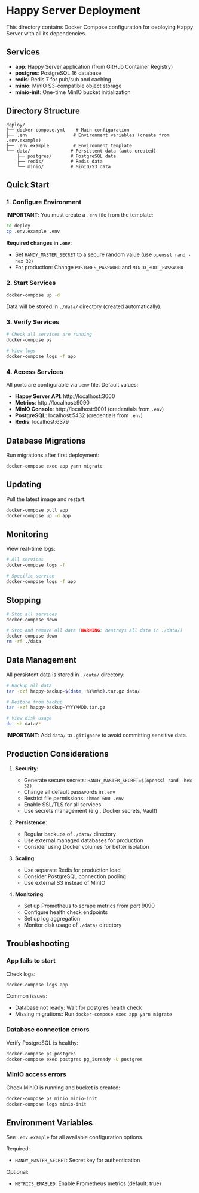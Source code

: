 # Happy Server Deployment

This directory contains Docker Compose configuration for deploying Happy Server with all its dependencies.

## Services

- **app**: Happy Server application (from GitHub Container Registry)
- **postgres**: PostgreSQL 16 database
- **redis**: Redis 7 for pub/sub and caching
- **minio**: MinIO S3-compatible object storage
- **minio-init**: One-time MinIO bucket initialization

## Directory Structure

```
deploy/
├── docker-compose.yml    # Main configuration
├── .env                 # Environment variables (create from .env.example)
├── .env.example         # Environment template
└── data/               # Persistent data (auto-created)
    ├── postgres/       # PostgreSQL data
    ├── redis/          # Redis data
    └── minio/          # MinIO/S3 data
```

## Quick Start

### 1. Configure Environment

**IMPORTANT**: You must create a `.env` file from the template:

```bash
cd deploy
cp .env.example .env
```

**Required changes in `.env`**:
- Set `HANDY_MASTER_SECRET` to a secure random value (use `openssl rand -hex 32`)
- For production: Change `POSTGRES_PASSWORD` and `MINIO_ROOT_PASSWORD`

### 2. Start Services

```bash
docker-compose up -d
```

Data will be stored in `./data/` directory (created automatically).

### 3. Verify Services

```bash
# Check all services are running
docker-compose ps

# View logs
docker-compose logs -f app
```

### 4. Access Services

All ports are configurable via `.env` file. Default values:

- **Happy Server API**: http://localhost:3000
- **Metrics**: http://localhost:9090
- **MinIO Console**: http://localhost:9001 (credentials from `.env`)
- **PostgreSQL**: localhost:5432 (credentials from `.env`)
- **Redis**: localhost:6379

## Database Migrations

Run migrations after first deployment:

```bash
docker-compose exec app yarn migrate
```

## Updating

Pull the latest image and restart:

```bash
docker-compose pull app
docker-compose up -d app
```

## Monitoring

View real-time logs:

```bash
# All services
docker-compose logs -f

# Specific service
docker-compose logs -f app
```

## Stopping

```bash
# Stop all services
docker-compose down

# Stop and remove all data (WARNING: destroys all data in ./data/)
docker-compose down
rm -rf ./data
```

## Data Management

All persistent data is stored in `./data/` directory:

```bash
# Backup all data
tar -czf happy-backup-$(date +%Y%m%d).tar.gz data/

# Restore from backup
tar -xzf happy-backup-YYYYMMDD.tar.gz

# View disk usage
du -sh data/*
```

**IMPORTANT**: Add `data/` to `.gitignore` to avoid committing sensitive data.

## Production Considerations

1. **Security**:
   - Generate secure secrets: `HANDY_MASTER_SECRET=$(openssl rand -hex 32)`
   - Change all default passwords in `.env`
   - Restrict file permissions: `chmod 600 .env`
   - Enable SSL/TLS for all services
   - Use secrets management (e.g., Docker secrets, Vault)

2. **Persistence**:
   - Regular backups of `./data/` directory
   - Use external managed databases for production
   - Consider using Docker volumes for better isolation

3. **Scaling**:
   - Use separate Redis for production load
   - Consider PostgreSQL connection pooling
   - Use external S3 instead of MinIO

4. **Monitoring**:
   - Set up Prometheus to scrape metrics from port 9090
   - Configure health check endpoints
   - Set up log aggregation
   - Monitor disk usage of `./data/` directory

## Troubleshooting

### App fails to start

Check logs:
```bash
docker-compose logs app
```

Common issues:
- Database not ready: Wait for postgres health check
- Missing migrations: Run `docker-compose exec app yarn migrate`

### Database connection errors

Verify PostgreSQL is healthy:
```bash
docker-compose ps postgres
docker-compose exec postgres pg_isready -U postgres
```

### MinIO access errors

Check MinIO is running and bucket is created:
```bash
docker-compose ps minio minio-init
docker-compose logs minio-init
```

## Environment Variables

See `.env.example` for all available configuration options.

Required:
- `HANDY_MASTER_SECRET`: Secret key for authentication

Optional:
- `METRICS_ENABLED`: Enable Prometheus metrics (default: true)
